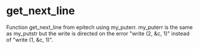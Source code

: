 # get_next_line


Function get_next_line from epitech using my_puterr. my_puterr is the same as my_putstr but the write is directed on the error "write (2, &c, 1)" instead of "write (1, &c, 1)".